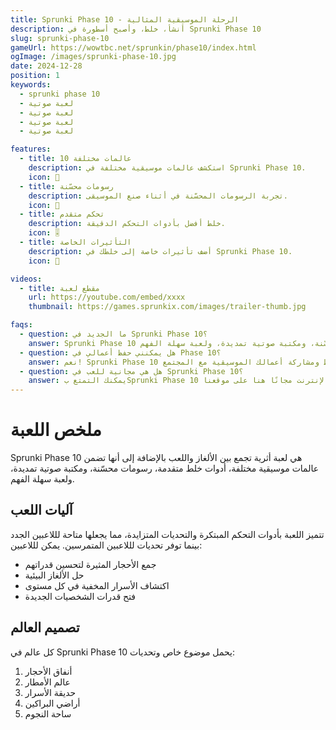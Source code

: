 ```yaml
---
title: Sprunki Phase 10 - الرحلة الموسيقية المثالية
description: أنشأ، خلط، وأصبح أسطورة في Sprunki Phase 10
slug: sprunki-phase-10
gameUrl: https://wowtbc.net/sprunkin/phase10/index.html
ogImage: /images/sprunki-phase-10.jpg
date: 2024-12-28
position: 1
keywords:
  - sprunki phase 10
  - لعبة صوتية
  - لعبة صوتية
  - لعبة صوتية
  - لعبة صوتية

features:
  - title: 10 عالمات مختلفة
    description: استكشف عالمات موسيقية مختلفة في Sprunki Phase 10.
    icon: 🎵
  - title: رسومات محسّنة
    description: تجربة الرسومات المحسّنة في أثناء صنع الموسيقى.
    icon: 🎨
  - title: تحكم متقدم
    description: خلط أفضل بأدوات التحكم الدقيقة.
    icon: 🎚️  
  - title: التأثيرات الخاصة
    description: أضف تأثيرات خاصة إلى خلطك في Sprunki Phase 10.
    icon: 💫

videos:
  - title: مقطع لعبة
    url: https://youtube.com/embed/xxxx
    thumbnail: https://games.sprunkix.com/images/trailer-thumb.jpg

faqs:
  - question: ما الجديد في Sprunki Phase 10؟
    answer: Sprunki Phase 10 يقدم عشرة عالمات موسيقية مختلفة، أدوات خلط متقدمة، رسومات محسّنة، ومكتبة صوتية تمديدة، ولعبة سهلة الفهم.
  - question: هل يمكنني حفظ أعمالي في Phase 10؟
    answer: نعم! Sprunki Phase 10 يسمح لك بحفظ ومشاركة أعمالك الموسيقية مع المجتمع.
  - question: هل هي مجانية للعب في Sprunki Phase 10؟
    answer: يمكنك التمتع بSprunki Phase 10 عبر الإنترنت مجانًا هنا على موقعنا.
---
```


# ملخص اللعبة

Sprunki Phase 10 هي لعبة أثرية تجمع بين الألغاز واللعب بالإضافة إلى أنها تضمن عالمات موسيقية مختلفة، أدوات خلط متقدمة، رسومات محسّنة، ومكتبة صوتية تمديدة، ولعبة سهلة الفهم.

## آليات اللعب

تتميز اللعبة بأدوات التحكم المبتكرة والتحديات المتزايدة، مما يجعلها متاحة لللاعبين الجدد بينما توفر تحديات لللاعبين المتمرسين. يمكن لللاعبين:

- جمع الأحجار المثيرة لتحسين قدراتهم
- حل الألغاز البيئية
- اكتشاف الأسرار المخفية في كل مستوى
- فتح قدرات الشخصيات الجديدة

## تصميم العالم

كل عالم في Sprunki Phase 10 يحمل موضوع خاص وتحديات:

1. أنفاق الأحجار
2. عالم الأمطار
3. حديقة الأسرار
4. أراضي البراكين
5. ساحة النجوم